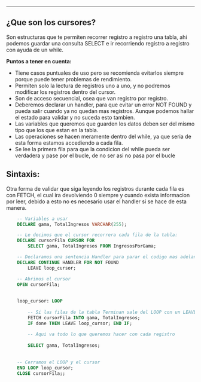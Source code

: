 
---
## ¿Que son los cursores?
Son estructuras que te permiten recorrer registro a registro una tabla, ahi podemos guardar una consulta SELECT e ir recorriendo registro a registro con ayuda de un while. 


**Puntos a tener en cuenta:**
- Tiene casos puntuales de uso pero se recomienda evitarlos siempre porque puede tener problemas de rendimiento.
- Permiten solo la lectura de registros uno a uno, y no podremos modificar los registros dentro del cursor.
- Son de acceso secuencial, osea que van registro por registro.
- Deberemos declarar un handler, para que evitar un error NOT FOUND y pueda salir cuando ya no quedan mas registros. Aunque podemos hallar el estado para validar y no suceda esto tambien.
- Las variables que queremos que guarden los datos deben ser del mismo tipo que los  que estan en la tabla.
- Las operaciones se hacen meramente dentro del while, ya que seria de esta forma estamos accediendo a cada fila. 
- Se lee la primera fila para que la condicion del while pueda ser verdadera y pase por el bucle, de no ser asi no pasa por el bucle
 

## Sintaxis:
Otra forma de validar que siga leyendo los registros durante cada fila es con FETCH, el cual ira devolviendo 0 siempre y cuando exista informacion por leer, debido a esto no es necesario usar el handler si se hace de esta manera.


```sql
    -- Variables a usar
    DECLARE gama, TotalIngresos VARCHAR(255);

	-- Le decimos que el cursor recorrera cada fila de la tabla: 
    DECLARE cursorFila CURSOR FOR 
        SELECT gama, TotalIngresos FROM IngresosPorGama;

	-- Declaramos una sentencia Handler para parar el codigo mas adelante
    DECLARE CONTINUE HANDLER FOR NOT FOUND 
        LEAVE loop_cursor;

	-- Abrimos el cursor
    OPEN cursorFila;
	
    
    loop_cursor: LOOP
    
    	-- Si las filas de la tabla Terminan sale del LOOP con un LEAVE
        FETCH cursorFila INTO gama, TotalIngresos;
        IF done THEN LEAVE loop_cursor; END IF;
        
    	-- Aqui va todo lo que queremos hacer con cada registro    
        
        SELECT gama, TotalIngresos;
        
        
    -- Cerramos el LOOP y el cursor
    END LOOP loop_cursor;
    CLOSE cursorFila;;

```




















































